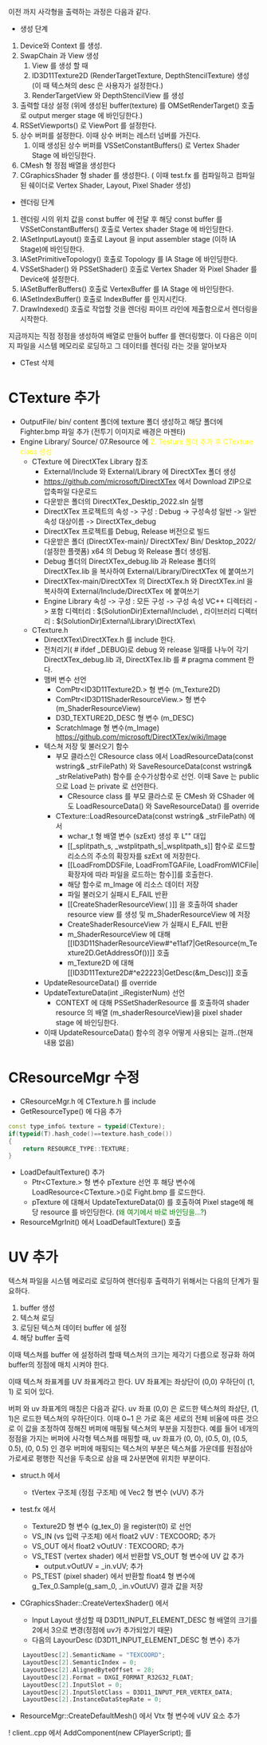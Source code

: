 이전 까지 사각형을 출력하는 과정은 다음과 같다.
- 생성 단계

1. Device와 Context 를 생성.
2. SwapChain 과 View 생성
	1. View 를 생성 할 때
	2. ID3D11Texture2D (RenderTargetTexture, DepthStencilTexture) 생성 (이 때 텍스쳐의 desc 은 사용자가 설정한다.)
	3. RenderTargetView 와 DepthStencilView 를 생성
3. 출력할 대상 설정 (위에 생성된 buffer(texture) 를 OMSetRenderTarget() 호출로 output merger stage 에 바인딩한다.)
4. RSSetViewports() 로 ViewPort 를 설정한다.
5. 상수 버퍼를 설정한다. 이때 상수 버퍼는 레스터 넘버를 가진다.
	1. 이때 생성된 상수 버퍼를 VSSetConstantBuffers() 로 Vertex Shader Stage 에 바인딩한다.
6. CMesh 형 정점 배열을 생성한다
7. CGraphicsShader 형 shader 를 생성한다. ( 이때 test.fx 를 컴파일하고 컴파일된 쉐이더로 Vertex Shader, Layout, Pixel Shader  생성)

- 렌더링 단계

1. 렌더링 시의 위치 값을 const buffer 에 전달 후 해당 const buffer 를 VSSetConstantBuffers() 호출로 Vertex shader Stage 에 바인딩한다.
2. IASetInputLayout() 호출로 Layout 을 input assembler stage (이하 IA Stage)에 바인딩한다.
3. IASetPrimitiveTopology() 호출로 Topology 를 IA Stage 에 바인딩한다.
4. VSSetShader() 와 PSSetShader() 호출로 Vertex Shader 와 Pixel Shader 를 Device에 설정한다.
5. IASetBufferBuffers() 호출로 VertexBuffer 를 IA Stage 에 바인딩한다.
6. IASetIndexBuffer() 호출로 IndexBuffer 를 인지시킨다.
7. DrawIndexed() 호출로 작업할 것을 렌더링 파이프 라인에 제출함으로서 렌더링을 시작한다.

지금까지는 직점 정점을 생성하여 배열로 만들어 buffer 를 렌더링했다. 
이 다음은 이미지 파일을 시스템 메모리로 로딩하고 그 데이터를 렌더링 라는 것을 알아보자

- CTest 삭제
# CTexture 추가


- OutputFile/ bin/ content 폴더에 texture 폴더 생성하고 해당 폴더에 Fighter.bmp 파일 추가 (전투기 이미지로 배경은 마젠타)
- Engine Library/ Source/ 07.Resource 에 <span style="color: yellow">2. Testure 폴더 추가 후 CTexture class 생성</span>
	- CTexture 에 DirectXTex Library 참조
		- External/Include 와 External/Library 에 DirectXTex 폴더 생성
		- https://github.com/microsoft/DirectXTex 에서 Download ZIP으로 압축파일 다운로드
		- 다운받은 폴더의  DirectXTex_Desktip_2022.sln 실행
		- DirectXTex 프로젝트의 속성 -> 구성 : Debug -> 구성속성 일반 -> 일반속성 대상이름 -> DirectXTex_debug
		- DirectXTex 프로젝트를 Debug, Release 버전으로 빌드
		- 다운받은 폴더 (DirectXTex-main)/ DirectXTex/ Bin/ Desktop_2022/ (설정한 플랫폼) x64 의 Debug 와 Release 폴더 생성됨.
		- Debug 폴더의 DirectXTex_debug.lib 과 Release 폴더의 DirectXTex.lib 을 복사하여 External/Library/DirectXTex 에 붙여쓰기
		- DirectXTex-main/DirectXTex 의 DirectXTex.h 와 DirectXTex.inl 을 복사하여 External/Include/DirectXTex 에 붙여쓰기
		- Engine Library 속성 -> 구성 : 모든 구성 -> 구성 속성 VC++ 디렉터리 -> 포함 디렉터리 : $(SolutionDir)External\Include\ , 라이브러리 디렉터리 : $(SolutionDir)External\Library\DirectXTex\
	- CTexture.h
		- DirectXTex\DirectXTex.h 를 include 한다.
		- 전처리기( # ifdef _DEBUG)로 debug 와  release 일때를 나누어 각기 DirectXTex_debug.lib 과, DirectXTex.lib 를 # pragma comment 한다.
		- 맴버 변수 선언
			- ComPtr<ID3D11Texture2D.> 형 변수 (m_Texture2D)
			- ComPtr<ID3D11ShaderResourceView.> 형 변수 (m_ShaderResourceView)
			- D3D_TEXTURE2D_DESC 형 변수 (m_DESC)
			- ScratchImage 형 변수(m_Image) https://github.com/microsoft/DirectXTex/wiki/Image
		- 텍스쳐 저장 및 불러오기 함수
			- 부모 클라스인 CResource class 에서 LoadResourceData(const wstring& _strFilePath) 와 SaveResourceData(const wstring& _strRelativePath) 함수를 순수가상함수로 선언. 이때 Save 는 public 으로 Load 는 private 로 선언한다.
				- CResource class 를 부모 클라스로 둔 CMesh 와 CShader 에도 LoadResourceData() 와  SaveResourceData() 를 override
			- CTexture::LoadResourceData(const wstring& _strFilePath) 에서
				- wchar_t 형 배열 변수 (szExt) 생성 후 L"" 대입
				- [[_splitpath_s, _wstplitpath_s|_wsplitpath_s]] 함수로  로드할 리소스의 주소의 확장자를 szExt 에 저장한다.
				- [[LoadFromDDSFile, LoadFromTGAFile, LoadFromWICFile|확장자에 따라 파일을 로드하는 함수]]를 호출한다.
				- 해당 함수로 m_Image 에 리소스 데이터 저장
				- 파일 불러오기 실패시 E_FAIL 반환
				- [[CreateShaderResourceView( )]] 을 호출하여 shader resource view 를 생성 및 m_ShaderResourceView 에 저장
				- CreateShaderResourceView 가 실패시 E_FAIL 반환
				- m_ShaderResourceView 에 대해 [[ID3D11ShaderResourceView#^e11af7|GetResource(m_Texture2D.GetAddressOf())]] 호출
				- m_Texture2D 에 대해 [[ID3D11Texture2D#^e22223|GetDesc(&m_Desc)]] 호출
		- UpdateResourceData() 를  override
		- UpdateTextureData(int _iRegisterNum) 선언
			- CONTEXT 에 대해 PSSetShaderResource 를 호출하여 shader resource 의 배열 (m_shaderResourceView)을 pixel shader stage 에 바인딩한다.
		- <span style="color: ">이때 UpdateResourceData() 함수의 경우 어떻게 사용되는 걸까..(현재 내용 없음)</span>

# CResourceMgr 수정

- CResourceMgr.h 에 CTexture.h 를 include
- GetResourceType() 에 다음 추가
```c++
const type_info& texture = typeid(CTexture);
if(typeid(T).hash_code()==texture.hash_code())
{
	return RESOURCE_TYPE::TEXTURE;
}
```
- LoadDefaultTexture() 추가
	- Ptr<CTexture.> 형 변수 pTexture 선언 후 해당 변수에 LoadResource<CTexture.>()로 Fight.bmp 를 로드한다.
	- pTexture 에 대해서 UpdateTextureData(0) 를 호출하여 Pixel stage에 해당 resource 를 바인딩한다. (<span style="color: green">왜 여기에서 바로 바인딩을...?</span>)
- ResourceMgrInit() 에서 LoadDefaultTexture() 호출

# UV 추가

텍스쳐 파일을 시스템 메로리로 로딩하여 렌더링후 출력하기 위해서는 다음의 단계가 필요하다.
1. buffer 생성
2. 텍스쳐 로딩
3. 로딩된 텍스쳐 데이터 buffer 에 설정
4. 해당 buffer 출력

이때 텍스쳐를 buffer 에 설정하려 할때 텍스쳐의 크기는 제각기 다름으로 정규화 하여 buffer의 정점에 매치 시켜야 한다.

이때 텍스쳐 좌표계를 UV 좌표계라고 한다.
UV 좌표계는 좌상단이 (0,0)  우하단이 (1, 1) 로 되어 있다.

버퍼 와 uv 좌표계의 매칭은 다음과 같다.
uv 좌표 (0,0) 은 로드한 텍스쳐의 좌상단, (1, 1)은 로드한 텍스쳐의 우하단이다.
이때 0~1 은 가로 혹은 세로의 전체 비율에 따른 것으로 이 값을 조정하여 정해진 버퍼에 매핑될 텍스쳐의 부분을 지정한다.
예를 들어 네개의 정점을 가지는 버퍼에 사각형 텍스쳐를 매핑할 때, uv 좌표가 (0, 0), (0.5, 0), (0.5, 0.5), (0, 0.5) 인 경우 버퍼에 매핑되는 텍스쳐의 부분은 텍스쳐를 가운데를 원점삼아 가로세로 평행한 직선을 두축으로 삼을 때 2사분면에 위치한 부분이다.

- struct.h 에서 
	- tVertex 구조체 (정점 구조체) 에 Vec2 형 변수 (vUV) 추가

- test.fx 에서
	- Texture2D 형 변수 (g_tex_0) 을 register(t0) 로 선언
	- VS_IN (vs 입력 구조체) 에서 float2 vUV : TEXCOORD; 추가
	- VS_OUT 에서 float2 vOutUV : TEXCOORD; 추가
	- VS_TEST (vertex shader) 에서 반환할 VS_OUT 형 변수에 UV 값 추가
		- output.vOutUV = _in.vUV; 추가
	- PS_TEST (pixel shader) 에서  반환할 float4 형 변수에 g_Tex_0.Sample(g_sam_0, _in.vOutUV) 결과 값을 저장

- CGraphicsShader::CreateVertexShader() 에서
	- Input Layout 생성할 때 D3D11_INPUT_ELEMENT_DESC 형 배열의 크기를 2에서 3으로 변경(정점에 uv가 추가되었기 때문)
	- 다음의 LayourDesc (D3D11_INPUT_ELEMENT_DESC 형 변수) 추가
```c++
	LayoutDesc[2].SemanticName = "TEXCOORD";
	LayoutDesc[2].SemanticIndex = 0;
	LayoutDesc[2].AlignedByteOffset = 28;
	LayoutDesc[2].Format = DXGI_FORMAT_R32G32_FLOAT;
	LayoutDesc[2].InputSlot = 0;
	LayoutDesc[2].InputSlotClass = D3D11_INPUT_PER_VERTEX_DATA;
	LayoutDesc[2].InstanceDataStepRate = 0;
```

- ResourceMgr::CreateDefaultMesh() 에서 Vtx 형 변수에 vUV 요소 추가


! client..cpp 에서 AddComponent(new CPlayerScript); 를 